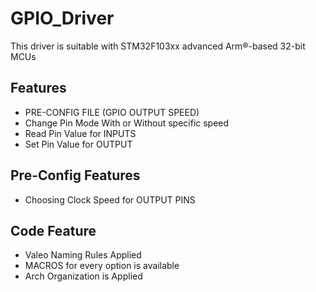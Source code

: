 # GPIO_Driver
This driver is suitable with STM32F103xx advanced Arm®-based 32-bit MCUs

## Features
* PRE-CONFIG FILE (GPIO OUTPUT SPEED)
* Change Pin Mode With or Without specific speed
* Read Pin Value for INPUTS
* Set Pin Value for OUTPUT

## Pre-Config Features
* Choosing Clock Speed for OUTPUT PINS

## Code Feature
* Valeo Naming Rules Applied
* MACROS for every option is available
* Arch Organization is Applied
